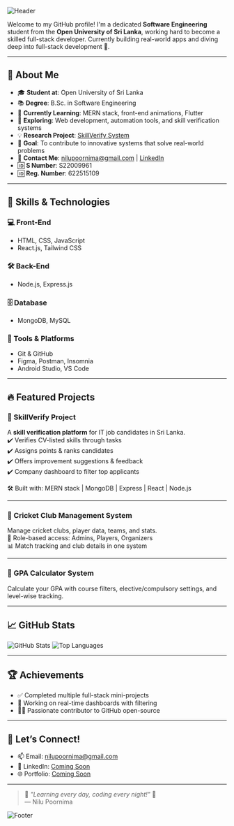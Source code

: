 ![Header](https://capsule-render.vercel.app/api?type=waving&color=0:7F7FD5,50:86A8E7,100:91EAE4&height=200&section=header&text=Hi%20👋%20I'm%20Poornima%20Wijesinghe&fontSize=35&fontAlign=center&fontColor=ffffff)

Welcome to my GitHub profile! I'm a dedicated **Software Engineering** student from the **Open University of Sri Lanka**, working hard to become a skilled full-stack developer. Currently building real-world apps and diving deep into full-stack development 🚀.

---

## 🌟 About Me
- 🎓 **Student at**: Open University of Sri Lanka
- 📚 **Degree**: B.Sc. in Software Engineering
- 🌱 **Currently Learning**: MERN stack, front-end animations, Flutter
- 🔭 **Exploring**: Web development, automation tools, and skill verification systems
- 💡 **Research Project**: [SkillVerify System](#skillverify-project)
- 🧠 **Goal**: To contribute to innovative systems that solve real-world problems
- 📨 **Contact Me**: nilupoornima@gmail.com | [LinkedIn](#)
- 🆔 **S Number**: S22009961  
- 🆔 **Reg. Number**: 622515109

---

## 🚀 Skills & Technologies
### 💻 Front-End
- HTML, CSS, JavaScript
- React.js, Tailwind CSS

### 🛠️ Back-End
- Node.js, Express.js

### 🗄️ Database
- MongoDB, MySQL

### 🧰 Tools & Platforms
- Git & GitHub
- Figma, Postman, Insomnia
- Android Studio, VS Code

---

## 🔥 Featured Projects
### 🎯 SkillVerify Project
A **skill verification platform** for IT job candidates in Sri Lanka.  
✔️ Verifies CV-listed skills through tasks  
✔️ Assigns points & ranks candidates  
✔️ Offers improvement suggestions & feedback  
✔️ Company dashboard to filter top applicants

🛠 Built with: MERN stack | MongoDB | Express | React | Node.js

---

### 🏏 Cricket Club Management System
Manage cricket clubs, player data, teams, and stats.  
👥 Role-based access: Admins, Players, Organizers  
📊 Match tracking and club details in one system

---

### 📐 GPA Calculator System
Calculate your GPA with course filters, elective/compulsory settings, and level-wise tracking.

---

## 📈 GitHub Stats
![GitHub Stats](https://github-readme-stats.vercel.app/api?username=Nilushka169&show_icons=true&theme=radical)
![Top Languages](https://github-readme-stats.vercel.app/api/top-langs/?username=Nilushka169&layout=compact&theme=radical)

---

## 🏆 Achievements
- ✅ Completed multiple full-stack mini-projects
- 🧩 Working on real-time dashboards with filtering
- 👨‍💻 Passionate contributor to GitHub open-source

---

## 📣 Let’s Connect!
- 📫 Email: [nilupoornima@gmail.com](mailto:nilupoornima@gmail.com)
- 💼 LinkedIn: [Coming Soon](#)
- 🌐 Portfolio: [Coming Soon](#)

---

> 🌟 *"Learning every day, coding every night!"* 🌟  
> — Nilu Poornima

![Footer](https://capsule-render.vercel.app/api?type=waving&color=0:91EAE4,50:86A8E7,100:7F7FD5&height=120&section=footer)
